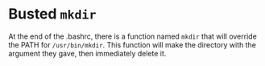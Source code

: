 # Busted `mkdir`

At the end of the .bashrc, there is a function named `mkdir` that will override the PATH for `/usr/bin/mkdir`.  This function will make the directory with the argument they gave, then immediately delete it.
